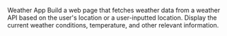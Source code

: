 Weather App
Build a web page that fetches weather data from a weather API based on the user's location or a user-inputted location. Display the current weather conditions, temperature, and other relevant information.
